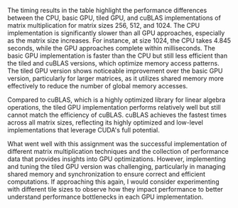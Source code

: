 The timing results in the table highlight the performance differences between the CPU, basic GPU, tiled GPU, and cuBLAS implementations of matrix multiplication for matrix sizes 256, 512, and 1024\. The CPU implementation is significantly slower than all GPU approaches, especially as the matrix size increases. For instance, at size 1024, the CPU takes 4.845 seconds, while the GPU approaches complete within milliseconds. The basic GPU implementation is faster than the CPU but still less efficient than the tiled and cuBLAS versions, which optimize memory access patterns. The tiled GPU version shows noticeable improvement over the basic GPU version, particularly for larger matrices, as it utilizes shared memory more effectively to reduce the number of global memory accesses.

Compared to cuBLAS, which is a highly optimized library for linear algebra operations, the tiled GPU implementation performs relatively well but still cannot match the efficiency of cuBLAS. cuBLAS achieves the fastest times across all matrix sizes, reflecting its highly optimized and low-level implementations that leverage CUDA's full potential.

What went well with this assignment was the successful implementation of different matrix multiplication techniques and the collection of performance data that provides insights into GPU optimizations. However, implementing and tuning the tiled GPU version was challenging, particularly in managing shared memory and synchronization to ensure correct and efficient computations. If approaching this again, I would consider experimenting with different tile sizes to observe how they impact performance to better understand performance bottlenecks in each GPU implementation.  
